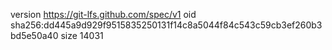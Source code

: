 version https://git-lfs.github.com/spec/v1
oid sha256:dd445a9d929f9515835250131f14c8a5044f84c543c59cb3ef260b3bd5e50a40
size 14031
